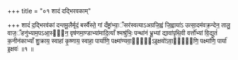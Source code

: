 +++
title = "०१ शादं दद्भिरवकाम्"

+++
शादं॑ द॒द्भिरव॑कां दन्तमू॒लैर्मृदं॒ बर्स्वै॑स्ते॒ गां दँष्ट्रा॑भ्या॒ँसर॑स्वत्याऽअग्रजि॒ह्वं जि॒ह्वाया॑ऽ उत्सा॒दम॑वक्र॒न्देन॒ तालु॒ वाज॒ँहनु॑भ्याम॒पऽआ॒स्ये᳖न॒ वृष॑णमा॒ण्डाभ्या॑मादि॒त्याँ श्मश्रु॑भिः॒ पन्था॑नं भ्रू॒भ्यां द्यावा॑पृथि॒वी वर्त्तो॑भ्यां वि॒द्युतं॑ क॒नीन॑काभ्याँ शु॒क्राय॒ स्वाहा॑ कृ॒ष्णाय॒ स्वाहा॒ पार्या॑णि॒ पक्ष्मा॑ण्यवा॒र्या᳖ऽइ॒क्षवो॑ऽवा॒र्या᳖णि॒ पक्ष्मा॑णि॒ पार्या॑ इ॒क्षवः॑ ॥१ ॥